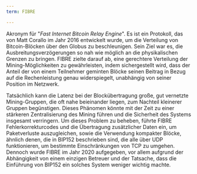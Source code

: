 ```yaml
---
term: FIBRE

---
```

Akronym für "*Fast Internet Bitcoin Relay Engine*". Es ist ein Protokoll, das von Matt Corallo im Jahr 2016 entwickelt wurde, um die Verteilung von Bitcoin-Blöcken über den Globus zu beschleunigen. Sein Ziel war es, die Ausbreitungsverzögerungen so nah wie möglich an die physikalischen Grenzen zu bringen. FIBRE zielte darauf ab, eine gerechtere Verteilung der Mining-Möglichkeiten zu gewährleisten, indem sichergestellt wird, dass der Anteil der von einem Teilnehmer geminten Blöcke seinen Beitrag in Bezug auf die Rechenleistung genau widerspiegelt, unabhängig von seiner Position im Netzwerk.

Tatsächlich kann die Latenz bei der Blockübertragung große, gut vernetzte Mining-Gruppen, die oft nahe beieinander liegen, zum Nachteil kleinerer Gruppen begünstigen. Dieses Phänomen könnte mit der Zeit zu einer stärkeren Zentralisierung des Mining führen und die Sicherheit des Systems insgesamt verringern. Um dieses Problem zu beheben, führte FIBRE Fehlerkorrekturcodes und die Übertragung zusätzlicher Daten ein, um Paketverluste auszugleichen, sowie die Verwendung kompakter Blöcke, ähnlich denen, die in BIP152 beschrieben sind, die alle über UDP funktionieren, um bestimmte Einschränkungen von TCP zu umgehen. Dennoch wurde FIBRE im Jahr 2020 aufgegeben, vor allem aufgrund der Abhängigkeit von einem einzigen Betreuer und der Tatsache, dass die Einführung von BIP152 ein solches System weniger wichtig machte.